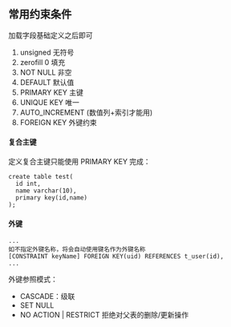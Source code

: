 <!--
 * @Author: Gmsoft - WeiHong Ran
 * @Date: 2019-09-07 09:46:42
 * @LastEditors: Gmsoft - WeiHong Ran
 * @LastEditTime: 2019-09-07 20:59:49
 * @Description: Nothing
 -->

## 常用约束条件

加载字段基础定义之后即可

1. unsigned 无符号
2. zerofill 0 填充
3. NOT NULL 非空
4. DEFAULT 默认值
5. PRIMARY KEY 主键
6. UNIQUE KEY 唯一
7. AUTO_INCREMENT (数值列+索引才能用)
8. FOREIGN KEY 外键约束

#### 复合主键

定义复合主键只能使用 PRIMARY KEY 完成：

```
create table test(
  id int,
  name varchar(10),
  primary key(id,name)
);
```

#### 外键

```
...
如不指定外键名称，将会自动使用键名作为外键名称
[CONSTRAINT keyName] FOREIGN KEY(uid) REFERENCES t_user(id),
...
```

外键参照模式：

- CASCADE：级联
- SET NULL
- NO ACTION | RESTRICT 拒绝对父表的删除/更新操作


